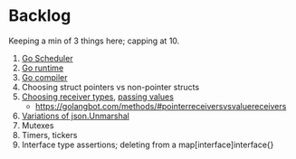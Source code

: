 # Backlog
Keeping a min of 3 things here; capping at 10.

1. [Go Scheduler](https://www.ardanlabs.com/blog/2018/08/scheduling-in-go-part1.html)
1. [Go runtime](https://golang.org/doc/faq#runtime)
1. [Go compiler](https://medium.com/a-journey-with-go/go-overview-of-the-compiler-4e5a153ca889)
1. Choosing struct pointers vs non-pointer structs
1. [Choosing receiver types](https://github.com/golang/go/wiki/CodeReviewComments#receiver-type), [passing values](https://github.com/golang/go/wiki/CodeReviewComments#pass-values)
   - https://golangbot.com/methods/#pointerreceiversvsvaluereceivers
1. [Variations of json.Unmarshal](https://dave.cheney.net/2020/05/16/fatihs-question)
1. Mutexes
1. Timers, tickers
1. Interface type assertions; deleting from a map[interface]interface{}
